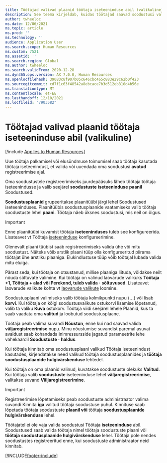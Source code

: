 ```yaml
---
title: Töötajad valivad plaanid töötaja iseteeninduse abil (valikuline)
description: See teema kirjeldab, kuidas töötajad saavad soodustusi valida või uuendada.
author: twheeloc
ms.date: 12/06/2021
ms.topic: article
ms.prod: ''
ms.technology: ''
audience: Application User
ms.search.scope: Human Resources
ms.custom: 7521
ms.assetid: ''
ms.search.region: Global
ms.author: twheeloc
ms.search.validFrom: 2020-12-28
ms.dyn365.ops.version: AX 7.0.0, Human Resources
ms.openlocfilehash: 39083c8f907b05c646cbc465c883e29c62b0f423
ms.sourcegitcommit: cd7f1c63f48542a8ebcace7b3d512eb810d4b56e
ms.translationtype: MT
ms.contentlocale: et-EE
ms.lasthandoff: 12/10/2021
ms.locfileid: "7903582"
---
```

# <a name="employees-select-plans-by-using-employee-self-service-optional"></a>Töötajad valivad plaanid töötaja iseteeninduse abil (valikuline)

[!include [Applies to Human Resources](../includes/applies-to-hr.md)]

Uue töötaja palkamisel või elusündmuse toimumisel saab töötaja kasutada töötaja iseteenindust, et valida või uuendada oma soodustusi **avatud** registreerimise ajal.

Oma soodustustele registreerimiseks juurdepääsuks läheb töötaja töötaja iseteenindusse ja valib seejärel **soodustuste** **iseteeninduse** **paanil** Soodustused.

**Soodustusplaanid** grupeeritakse plaanitüübi järgi lehel Soodustused iseteeninduses. Plaanitüübis soodustusplaanide vaatamiseks valib töötaja soodustuste lehel **paani**. Töötaja näeb üksnes soodustusi, mis neil on õigus.

> [!IMPORTANT]
> Enne plaanitüübi kuvamist töötaja **iseteeninduses** tuleb see konfigureerida. Lisateavet vt Töötaja [iseteeninduse](/hr-benefits-setup-employee-self-service.md) konfigureerimine.

Olenevalt plaani tüübist saab registreerimiseks valida ühe või mitu soodustust. Näiteks võib arstlik plaani tüüp olla konfigureeritud piirama töötajat ühe arstliku plaaniga. Elukindlustuse tüüp võib töötajal lubada valida mitu eluiga.

Pärast seda, kui töötaja on otsustanud, millise plaaniga liituda, võidakse neilt nõuda sõltuvate valimine. Kui töötaja on valinud laovarude valikuks **Töötaja +1, Töötaja + alad või Perekond, tuleb valida** **·** **sõltuvused**. Lisateavet laovarude valikute kohta vt [laovarude valikute](/hr-benefits-setup-coverage-options.md) loomine.

Soodustusplaani valimiseks valib töötaja kolmikpunkti nupu (**...**) või lisab **korvi**. Kui töötaja on kõigi soodustusvalikute ostukorvi lisamise lõpetanud, valib ta valiku **Kuva** ostukorv. Töötaja viidi seejärel lehele Plaanid, kus ta saab vaadata oma **valitud** ja loobutud soodustusplaane.

Töötaja peab valima suvandi **Nõustun**, enne kui nad saavad valida **väljaregistreerimise** nupu. Minu nõustumise suvandist paremal asuvat avaldust saab kohandada inimressursside jagatud parameetrite lehe vahekaardil **Soodustuste** **·** **haldus**.

Kui töötaja kinnitab oma soodustusplaani valikud Töötaja iseteenindust kasutades, kirjendatakse need valikud töötaja soodustusplaanides ja **töötaja** **soodustusplaanide** **hulgivärskenduse** lehtedel.

Kui töötaja on oma plaanid valinud, kuvatakse soodustuste olekuks **Valitud**. Kui töötaja valib **soodustuste** iseteeninduse lehel **väljaregistreerimise**, valitakse suvand **Väljaregistreerimine**.

> [!IMPORTANT]
> Registreerimise lõpetamiseks peab soodustuste administraator valima suvandi Kinnita **iga** valitud töötaja soodustuse puhul. Kinnituse saab lõpetada töötaja soodustuste **plaanil või** töötaja **soodustusplaanide hulgivärskenduse** lehel.
>

Töötajatel ei ole vaja valida soodustusi Töötaja **iseteeninduse** abil. Soodustused saab valida töötaja nimel töötaja soodustuste plaani või **töötaja** **soodustusplaanide hulgivärskenduse** lehel. Töötaja pole nendes soodustustes registreeritud enne, kui soodustuste administraator neid kinnitab.

[!INCLUDE[footer-include](../includes/footer-banner.md)]
